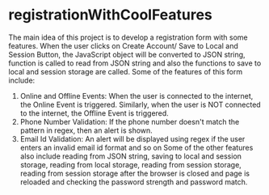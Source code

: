# registrationWithCoolFeatures
The main idea of this project is to develop a registration form with some features. When the user clicks on Create Account/ Save to Local and Session Button, the JavaScript object will be converted to JSON string, function is called to read from JSON string and also the functions to save to local and session storage are called. Some of the features of this form include:
1. Online and Offline Events: When the user is connected to the internet, the Online Event is triggered. Similarly, when the user is NOT connected to the internet, the Offline Event is triggered.
2. Phone Number Validation: If the phone number doesn't match the pattern in regex, then an alert is shown.
3. Email Id Validation: An alert will be displayed using regex if the user enters an invalid email id format and so on
Some of the other features also include reading from JSON string, saving to local and session storage, reading from local storage, reading from session storage, reading from session storage after the browser is closed and page is reloaded and checking the password strength and password match.
